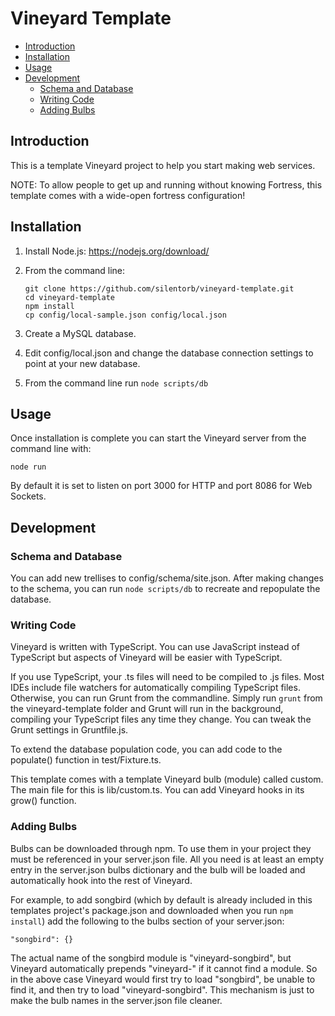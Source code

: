 # Vineyard Template #

<!-- START doctoc generated TOC please keep comment here to allow auto update -->
<!-- DON'T EDIT THIS SECTION, INSTEAD RE-RUN doctoc TO UPDATE -->

- [Introduction](#introduction)
- [Installation](#installation)
- [Usage](#usage)
- [Development](#development)
  - [Schema and Database](#schema-and-database)
  - [Writing Code](#writing-code)
  - [Adding Bulbs](#adding-bulbs)

<!-- END doctoc generated TOC please keep comment here to allow auto update -->

## Introduction ##

This is a template Vineyard project to help you start making web services.

NOTE: To allow people to get up and running without knowing Fortress, this template comes with a wide-open fortress configuration!

## Installation ##

1. Install Node.js: https://nodejs.org/download/

2. From the command line:

    ```
    git clone https://github.com/silentorb/vineyard-template.git
    cd vineyard-template
    npm install
    cp config/local-sample.json config/local.json
    ```
    
3. Create a MySQL database.
4. Edit config/local.json and change the database connection settings to point at your new database.
5. From the command line run `node scripts/db`

## Usage ##

Once installation is complete you can start the Vineyard server from the command line with:

```
node run
```

By default it is set to listen on port 3000 for HTTP and port 8086 for Web Sockets.

## Development ##

### Schema and Database ###

You can add new trellises to config/schema/site.json.
After making changes to the schema, you can run `node scripts/db` to recreate and repopulate the database.

### Writing Code ###

Vineyard is written with TypeScript.  You can use JavaScript instead of TypeScript but aspects of Vineyard will be
easier with TypeScript.

If you use TypeScript, your .ts files will need to be compiled to .js files.  Most IDEs include file watchers
for automatically compiling TypeScript files.  Otherwise, you can run Grunt from the commandline.  Simply run `grunt`
from the vineyard-template folder and Grunt will run in the background, compiling your TypeScript files any time they
change.  You can tweak the Grunt settings in Gruntfile.js.

To extend the database population code, you can add code to the populate() function in test/Fixture.ts.

This template comes with a template Vineyard bulb (module) called custom.  The main file for this is lib/custom.ts.
You can add Vineyard hooks in its grow() function.

### Adding Bulbs ###

Bulbs can be downloaded through npm.  To use them in your project they must be referenced in your server.json file.
All you need is at least an empty entry in the server.json bulbs dictionary and the bulb will be loaded and
automatically hook into the rest of Vineyard.

For example, to add songbird (which by default is already included in this templates project's package.json and
downloaded when you run `npm install`) add the following to the bulbs section of your server.json:

    "songbird": {}

The actual name of the songbird module is "vineyard-songbird", but Vineyard automatically prepends "vineyard-" if
it cannot find a module.  So in the above case Vineyard would first try to load "songbird", be unable to find it,
and then try to load "vineyard-songbird".  This mechanism is just to make the bulb names in the server.json
file cleaner.
